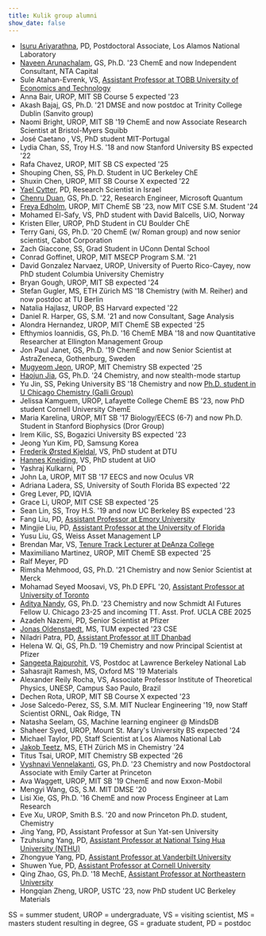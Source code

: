 ```yaml
---
title: Kulik group alumni
show_date: false
---
```

- [Isuru Ariyarathna](../../author/isuru-ariyarathna/), PD, Postdoctoral Associate, Los Alamos National Laboratory
- [Naveen Arunachalam](../../author/naveen-arunachalam/), GS, Ph.D. '23 ChemE and now Independent Consultant, NTA Capital
- Sule Atahan-Evrenk, VS, [Assistant Professor at TOBB University of Economics and Technology](http://satahanevrenk.etu.edu.tr)
- Anna Bair, UROP, MIT SB Course 5 expected '23
- Akash Bajaj, GS, Ph.D. '21 DMSE and now postdoc at Trinity College Dublin (Sanvito group)
- Naomi Bright, UROP, MIT SB '19 ChemE and now Associate Research Scientist at Bristol-Myers Squibb
- José Caetano , VS, PhD student MIT-Portugal
- Lydia Chan, SS, Troy H.S. '18 and now Stanford University BS expected '22
- Rafa Chavez, UROP, MIT SB CS expected '25
- Shouping Chen, SS, Ph.D. Student in UC Berkeley ChE
- Shuxin Chen, UROP, MIT SB Course X expected '22
- [Yael Cytter](../../author/yael-cytter), PD, Research Scientist in Israel
- [Chenru Duan](../../author/chenru-duan), GS, Ph.D. '22, Research Engineer, Microsoft Quantum 
- [Freya Edholm](../../author/freya-edholm), UROP, MIT ChemE SB '23, now MIT CSE S.M. Student '24
- Mohamed El-Safy, VS, PhD student with David Balcells, UiO, Norway
- Kristen Eller, UROP, PhD Student in CU Boulder ChE
- Terry Gani, GS, Ph.D. '20 ChemE (w/ Roman group) and now senior scientist, Cabot Corporation
- Zach Giaccone, SS, Grad Student in UConn Dental School
- Conrad Goffinet, UROP, MIT MSECP Program S.M. '21
- David Gonzalez Narvaez, UROP, University of Puerto Rico-Cayey, now PhD student Columbia University Chemistry
- Bryan Gough, UROP, MIT SB expected '24
- Stefan Gugler, MS, ETH Zürich MS '18 Chemistry (with M. Reiher) and now postdoc at TU Berlin 
- Natalia Hajlasz, UROP, BS Harvard expected '22
- Daniel R. Harper, GS, S.M. '21 and now Consultant, Sage Analysis
- Alondra Hernandez, UROP, MIT ChemE SB expected '25
- Efthymios Ioannidis, GS, Ph.D. '16 ChemE MBA '18 and now Quantitative Researcher at Ellington Management Group
- Jon Paul Janet, GS, Ph.D. '19 ChemE and now Senior Scientist at AstraZeneca, Gothenburg, Sweden
- [Mugyeom Jeon](../../author/mugyeom-jeon/), UROP, MIT Chemistry SB expected '25
- [Haojun Jia](../../author/haojun-jia/), GS, Ph.D. '24 Chemistry, and now stealth-mode startup
- Yu Jin, SS, Peking University BS '18 Chemistry and now [Ph.D. student in U Chicago Chemistry (Galli Group)](https://galligroup.uchicago.edu/People/yjin.php)
- Jelissa Kamguem, UROP, Lafayette College ChemE BS '23, now PhD student Cornell University ChemE
- Maria Karelina, UROP, MIT SB '17 Biology/EECS (6-7) and now Ph.D. Student in Stanford Biophysics (Dror Group)
- Irem Kilic, SS, Bogazici University BS expected '23
- Jeong Yun Kim, PD, Samsung Korea
- [Frederik Ørsted Kjeldal](../../author/frederik-ørsted-kjeldal/), VS, PhD student at DTU
- [Hannes Kneiding](../../author/hannes-kneiding/), VS, PhD student at UiO
- Yashraj Kulkarni, PD
- John La, UROP, MIT SB '17 EECS and now Oculus VR
- Adriana Ladera, SS, University of South Florida BS expected '22
- Greg Lever, PD, IQVIA
- Grace Li, UROP, MIT CSE SB expected '25
- Sean Lin, SS, Troy H.S. '19 and now UC Berkeley BS expected '23
- Fang Liu, PD, [Assistant Professor at Emory University](https://flgroup.emorychem.science)
- Mingjie Liu, PD, [Assistant Professor at the University of Florida](https://liu.chem.ufl.edu/)
- Yusu Liu, GS, Weiss Asset Management LP
- Brendan Mar, VS, [Tenure Track Lecturer at DeAnza College](https://www.deanza.edu/directory/user.html?u=marbrendan)
- Maximiliano Martinez, UROP, MIT ChemE SB expected '25
- Ralf Meyer, PD
- Rimsha Mehmood, GS, Ph.D. '21 Chemistry and now Senior Scientist at Merck
- Mohamad Seyed Moosavi, VS, Ph.D EPFL '20, [Assistant Professor at University of Toronto](https://chem-eng.utoronto.ca/faculty-staff/faculty-members/seyed-mohamad-moosavi/)
- [Aditya Nandy](../../author/aditya-nandy), GS, Ph.D. '23 Chemistry and now Schmidt AI Futures Fellow U. Chicago 23-25 and incoming TT. Asst. Prof. UCLA CBE 2025
- Azadeh Nazemi, PD, Senior Scientist at Pfizer
- [Jonas Oldenstaedt](../../author/jonas-oldenstaedt), MS, TUM expected '23 CSE
- Niladri Patra, PD, [Assistant Professor at IIT Dhanbad](https://npatra2.wixsite.com/iitism)
- Helena W. Qi, GS, Ph.D. '19 Chemistry and now Principal Scientist at Pfizer
- [Sangeeta Rajpurohit](../../author/sangeeta-rajpurohit/), VS, Postdoc at Lawrence Berkeley National Lab
- Sahasrajit Ramesh, MS, Oxford MS '19 Materials
- Alexander Reily Rocha, VS, Associate Professor Institute of Theoretical Physics, UNESP, Campus Sao Paulo, Brazil
- Dechen Rota, UROP, MIT SB Course X expected '23
- Jose Salcedo-Perez, SS, S.M. MIT Nuclear Engineering '19, now Staff Scientist ORNL, Oak Ridge, TN
- Natasha Seelam, GS, Machine learning engineer @ MindsDB
- Shaheer Syed, UROP, Mount St. Mary's University BS expected '24
- Michael Taylor, PD, Staff Scientist at Los Alamos National Lab
- [Jakob Teetz](../../author/jakob-teetz/), MS, ETH Zürich MS in Chemistry '24
- Titus Tsai, UROP, MIT Chemistry SB expected '26
- [Vyshnavi Vennelakanti](../../author/vyshnavi-vennelakanti), GS, Ph.D. '23 Chemistry and now Postdoctoral Associate with Emily Carter at Princeton
- Ava Waggett, UROP, MIT SB '19 ChemE and now Exxon-Mobil
- Mengyi Wang, GS, S.M. MIT DMSE '20
- Lisi Xie, GS, Ph.D. '16 ChemE and now Process Engineer at Lam Research
- Eve Xu, UROP, Smith B.S. '20 and now Princeton Ph.D. student, Chemistry
- Jing Yang, PD, Assistant Professor at Sun Yat-sen University
- Tzuhsiung Yang, PD, [Assistant Professor at National Tsing Hua University (NTHU)](https://www.tyanglab.com/)
- Zhongyue Yang, PD, [Assistant Professor at Vanderbilt University](https://www.vanderbilt.edu/chemistry/faculty/yang.php)
- Shuwen Yue, PD, [Assistant Professor at Cornell University](https://www.cheme.cornell.edu/faculty-directory/shuwen-yue)
- Qing Zhao, GS, Ph.D. '18 MechE, [Assistant Professor at Northeastern University](https://www.qzhao-neu.com)
- Hongqian Zheng, UROP, USTC '23, now PhD student UC Berkeley Materials


SS = summer student, UROP = undergraduate, VS = visiting scientist, MS = masters student resulting in degree, GS = graduate student, PD = postdoc
<!--more-->
